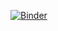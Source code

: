 [![Binder](https://mybinder.org/badge_logo.svg)](https://mybinder.org/v2/gh/dlakhtin/new_projects/master?filepath=https%3A%2F%2Fhub.gke.mybinder.org%2Fuser%2Fdlakhtin-new_projects-uedjc3st%2Fvoila%2Frender%2Findex.ipynb)
